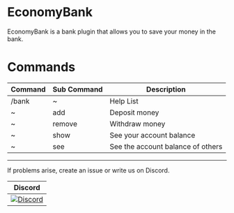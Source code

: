 # EconomyBank

EconomyBank is a bank plugin that allows you to save your money in the bank.

# Commands
Command | Sub Command | Description
------- | ----------- | -----------
/bank | ~ | Help List
~ | add | Deposit money
~ | remove | Withdraw money
~ | show | See your account balance
~ | see | See the account balance of others

----------------

If problems arise, create an issue or write us on Discord.

| Discord |
| :---: |
[![Discord](https://img.shields.io/discord/427472879072968714.svg?style=flat-square&label=discord&colorB=7289da)](https://discord.gg/Ce2aY25) |
